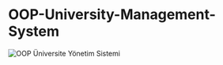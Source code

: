 # OOP-University-Management-System
![OOP Üniversite Yönetim Sistemi](https://user-images.githubusercontent.com/119092511/206696419-25b0578f-ce79-4e33-a6bf-e449ce60f355.png)
